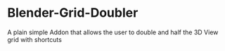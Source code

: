 # Blender-Grid-Doubler
A plain simple Addon that allows the user to double and half the 3D View grid with shortcuts
